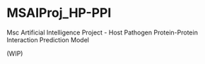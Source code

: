 # MSAIProj_HP-PPI
Msc Artificial Intelligence Project - Host Pathogen Protein-Protein Interaction Prediction Model

(WIP)

